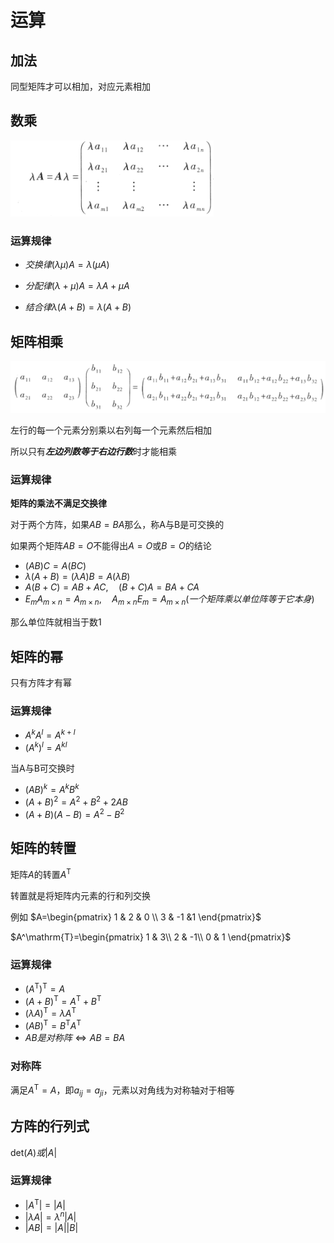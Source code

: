 # 运算

## 加法

同型矩阵才可以相加，对应元素相加

## 数乘

![](2022-10-10-10-35-52.png)

### 运算规律

- $交换律(\lambda\mu)A=\lambda(\mu A)$

- $分配律(\lambda+\mu)A=\lambda A+\mu A$

- $结合律\lambda(A+B)=\lambda(A+B)$

## 矩阵相乘

![](2022-10-10-10-39-53.png)

左行的每一个元素分别乘以右列每一个元素然后相加

所以只有***左边列数等于右边行数***时才能相乘

### 运算规律

**矩阵的乘法不满足交换律**

对于两个方阵，如果$AB=BA$那么，称A与B是可交换的

如果两个矩阵$AB=O$不能得出$A=O$或$B=O$的结论

- $(AB)C=A(BC)$
- $\lambda (A+B)=(\lambda A)B=A(\lambda B)$
- $A(B+C)=AB+AC,\quad (B+C)A=BA+CA$
- $E_mA_{m\times n}=A_{m\times n}, \quad A_{m\times n}E_m=A_{m\times n}(一个矩阵乘以单位阵等于它本身)$

那么单位阵就相当于数1

## 矩阵的幂

只有方阵才有幂

### 运算规律

- $A^kA^l=A^{k+l}$
- $(A^k)^l=A^{kl}$

当A与B可交换时

- $(AB)^k=A^kB^k$
- $(A+B)^2=A^2+B^2+2AB$
- $(A+B)(A-B)=A^2-B^2$

## 矩阵的转置

矩阵$A$的转置$A^\mathrm{T}$

转置就是将矩阵内元素的行和列交换

例如
$A=\begin{pmatrix}
 1 & 2 & 0 \\ 
 3 & -1 &1
\end{pmatrix}$

$A^\mathrm{T}=\begin{pmatrix}
1 & 3\\
2 & -1\\
0 & 1
\end{pmatrix}$

### 运算规律

- $(A^\mathrm{T})^\mathrm{T}=A$
- $(A+B)^\mathrm{T}=A^\mathrm{T}+B^\mathrm{T}$
- $(\lambda A)^\mathrm{T}=\lambda A^\mathrm{T}$
- $(AB)^\mathrm{T}=B^\mathrm{T}A^\mathrm{T}$
- $AB是对称阵\Leftrightarrow AB=BA$

### 对称阵
满足$A^\mathrm{T}=A$，即$a_{ij}=a_{ji}$，元素以对角线为对称轴对于相等

## 方阵的行列式

$\mathrm{det}(A)或|A|$

### 运算规律
- $|A^\mathrm{T}|=|A|$
- $|\lambda A|=\lambda^n|A|$
- $|AB|=|A||B|$


